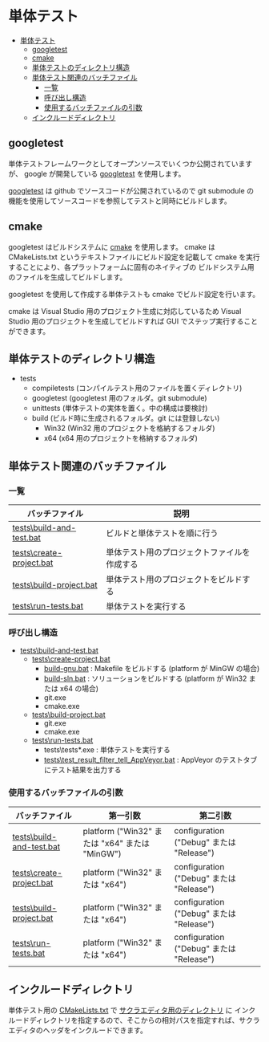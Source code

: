# 単体テスト

<!-- TOC -->

- [単体テスト](#単体テスト)
  - [googletest](#googletest)
  - [cmake](#cmake)
  - [単体テストのディレクトリ構造](#単体テストのディレクトリ構造)
  - [単体テスト関連のバッチファイル](#単体テスト関連のバッチファイル)
    - [一覧](#一覧)
    - [呼び出し構造](#呼び出し構造)
    - [使用するバッチファイルの引数](#使用するバッチファイルの引数)
  - [インクルードディレクトリ](#インクルードディレクトリ)

<!-- /TOC -->

## googletest

単体テストフレームワークとしてオープンソースでいくつか公開されていますが、
google が開発している [googletest](https://github.com/google/googletest) を使用します。

[googletest](https://github.com/google/googletest) は github でソースコードが公開されているので
git submodule の機能を使用してソースコードを参照してテストと同時にビルドします。

## cmake

googletest はビルドシステムに [cmake](https://cmake.org/) を使用します。
cmake は CMakeLists.txt というテキストファイルにビルド設定を記載して
cmake を実行することにより、各プラットフォームに固有のネイティブの
ビルドシステム用のファイルを生成してビルドします。

googletest を使用して作成する単体テストも cmake でビルド設定を行います。

cmake は Visual Studio 用のプロジェクト生成に対応しているため
Visual Studio 用のプロジェクトを生成してビルドすれば 
GUI でステップ実行することができます。

## 単体テストのディレクトリ構造

- tests
    - compiletests (コンパイルテスト用のファイルを置くディレクトリ)
    - googletest (googletest 用のフォルダ。git submodule)
    - unittests (単体テストの実体を置く。中の構成は要検討)
    - build (ビルド時に生成されるフォルダ。git には登録しない)
        - Win32 (Win32 用のプロジェクトを格納するフォルダ)
        - x64   (x64 用のプロジェクトを格納するフォルダ)

## 単体テスト関連のバッチファイル

### 一覧

| バッチファイル | 説明 |
----|---- 
|[tests\build-and-test.bat](build-and-test.bat) | ビルドと単体テストを順に行う |
|[tests\create-project.bat](create-project.bat) | 単体テスト用のプロジェクトファイルを作成する |
|[tests\build-project.bat](build-project.bat) | 単体テスト用のプロジェクトをビルドする |
|[tests\run-tests.bat](run-tests.bat) | 単体テストを実行する |

### 呼び出し構造

- [tests\build-and-test.bat](build-and-test.bat)
    - [tests\create-project.bat](create-project.bat)
        - [build-gnu.bat](../build-gnu.bat) : Makefile をビルドする (platform が MinGW の場合)
        - [build-sln.bat](../build-sln.bat) : ソリューションをビルドする (platform が Win32 または x64 の場合)
        - git.exe
        - cmake.exe
    - [tests\build-project.bat](build-project.bat)
        - git.exe
        - cmake.exe
    - [tests\run-tests.bat](run-tests.bat)
        - tests\tests*.exe : 単体テストを実行する
        - [tests\test_result_filter_tell_AppVeyor.bat](test_result_filter_tell_AppVeyor.bat) : AppVeyor のテストタブにテスト結果を出力する

### 使用するバッチファイルの引数

| バッチファイル | 第一引数 | 第二引数 |
----|----|----
|[tests\build-and-test.bat](build-and-test.bat) | platform ("Win32" または "x64" または "MinGW") | configuration ("Debug" または "Release")  |
|[tests\create-project.bat](create-project.bat) | platform ("Win32" または "x64") | configuration ("Debug" または "Release")  |
|[tests\build-project.bat](build-project.bat) | platform ("Win32" または "x64") | configuration ("Debug" または "Release")  |
|[tests\run-tests.bat](run-tests.bat) | platform ("Win32" または "x64") | configuration ("Debug" または "Release")  |

## インクルードディレクトリ

単体テスト用の [CMakeLists.txt](unittests/CMakeLists.txt) で [サクラエディタ用のディレクトリ](../sakura_core) に
インクルードディレクトリを指定するので、そこからの相対パスを指定すれば、サクラエディタのヘッダをインクルードできます。
